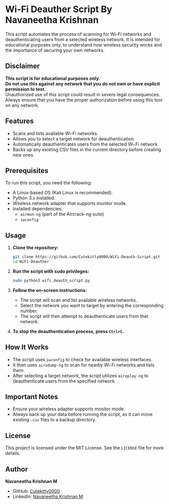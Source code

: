 # Wi-Fi Deauther Script By Navaneetha Krishnan

This script automates the process of scanning for Wi-Fi networks and deauthenticating users from a selected wireless network. It is intended for educational purposes only, to understand how wireless security works and the importance of securing your own networks.

## Disclaimer

**This script is for educational purposes only.**  
**Do not use this against any network that you do not own or have explicit permission to test.**  
Unauthorized use of this script could result in severe legal consequences. Always ensure that you have the proper authorization before using this tool on any network.

## Features

- Scans and lists available Wi-Fi networks.
- Allows you to select a target network for deauthentication.
- Automatically deauthenticates users from the selected Wi-Fi network.
- Backs up any existing CSV files in the current directory before creating new ones.

## Prerequisites

To run this script, you need the following:

- A Linux-based OS (Kali Linux is recommended).
- Python 3.x installed.
- Wireless network adapter that supports monitor mode.
- Installed dependencies:
  - `airmon-ng` (part of the Aircrack-ng suite)
  - `iwconfig`

## Usage

1. **Clone the repository:**

    ```bash
    git clone https://github.com/Cutekitty0000/WiFi-Deauth-Script.git
    cd WiFi-Deauther
    ```

2. **Run the script with sudo privileges:**

    ```bash
    sudo python3 wifi_deauth_script.py
    ```

3. **Follow the on-screen instructions:**

    - The script will scan and list available wireless networks.
    - Select the network you want to target by entering the corresponding number.
    - The script will then attempt to deauthenticate users from that network.

4. **To stop the deauthentication process, press `Ctrl+C`.**

## How It Works

- The script uses `iwconfig` to check for available wireless interfaces.
- It then uses `airodump-ng` to scan for nearby Wi-Fi networks and lists them.
- After selecting a target network, the script utilizes `aireplay-ng` to deauthenticate users from the specified network.

## Important Notes

- Ensure your wireless adapter supports monitor mode.
- Always back up your data before running the script, as it can move existing `.csv` files to a backup directory.

## License

This project is licensed under the MIT License. See the `LICENSE` file for more details.

## Author

**Navaneetha Krishnan M**  
- GitHub: [Cutekitty0000](https://github.com/Cutekitty0000)
- LinkedIn: [Navaneetha Krishnan M](https://in.linkedin.com/in/navaneetha-krishnan-m-8b41b52a1)
